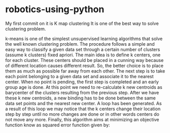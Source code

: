 # robotics-using-python
My first commit on it is K map clustering
It is one of the best way to solve clustering problem.



k-means is  one of  the simplest unsupervised  learning  algorithms  that  solve  the well  known clustering problem. The procedure follows a simple and  easy  way  to classify a given data set  through a certain number of  clusters (assume k clusters) fixed apriori. The  main  idea  is to define k centers, one for each cluster. These centers  should  be placed in a cunning  way  because of  different  location  causes different  result. So, the better  choice  is  to place them  as  much as possible  far away from each other. The  next  step is to take each point belonging  to a  given data set and associate it to the nearest center. When no point  is  pending,  the first step is completed and an early group age  is done. At this point we need to re-calculate k new centroids as barycenter of  the clusters resulting from the previous step. After we have these k new centroids, a new binding has to be done  between  the same data set points  and  the nearest new center. A loop has been generated. As a result of  this loop we  may  notice that the k centers change their location step by step until no more changes  are done or  in  other words centers do not move any more. Finally, this  algorithm  aims at  minimizing  an objective function know as squared error function given by:  
